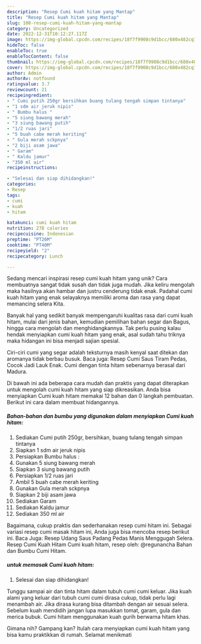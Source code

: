 ```yaml
---
description: "Resep Cumi kuah hitam yang Mantap"
title: "Resep Cumi kuah hitam yang Mantap"
slug: 108-resep-cumi-kuah-hitam-yang-mantap
category: Uncategorized
date: 2022-12-31T10:12:27.117Z
image: https://img-global.cpcdn.com/recipes/18f7f9908c9d1bcc/680x482cq70/cumi-kuah-hitam-foto-resep-utama.jpg
hideToc: false
enableToc: true
enableTocContent: false
thumbnail: https://img-global.cpcdn.com/recipes/18f7f9908c9d1bcc/680x482cq70/cumi-kuah-hitam-foto-resep-utama.jpg
cover: https://img-global.cpcdn.com/recipes/18f7f9908c9d1bcc/680x482cq70/cumi-kuah-hitam-foto-resep-utama.jpg
author: Admin
authorAv: notfound
ratingvalue: 3.7
reviewcount: 21
recipeingredient:
- " Cumi putih 250gr bersihkan buang tulang tengah simpan tintanya"
- "1 sdm air jeruk nipis"
- " Bumbu halus "
- "5 siung bawang merah"
- "3 siung bawang putih"
- "1/2 ruas jari"
- "5 buah cabe merah keriting"
- " Gula merah sckpnya"
- "2 biji asam jawa"
- " Garam"
- " Kaldu jamur"
- "350 ml air"
recipeinstructions:

- "Selesai dan siap dihidangkan!"
categories:
- Resep
tags:
- cumi
- kuah
- hitam

katakunci: cumi kuah hitam 
nutrition: 278 calories
recipecuisine: Indonesian
preptime: "PT26M"
cooktime: "PT40M"
recipeyield: "2"
recipecategory: Lunch

---
```





Sedang mencari inspirasi resep cumi kuah hitam yang unik? Cara membuatnya sangat tidak susah dan tidak juga mudah. Jika keliru mengolah maka hasilnya akan hambar dan justru cenderung tidak enak. Padahal cumi kuah hitam yang enak selayaknya memiliki aroma dan rasa yang dapat memancing selera Kita.





Banyak hal yang sedikit banyak mempengaruhi kualitas rasa dari cumi kuah hitam, mulai dari jenis bahan, kemudian pemilihan bahan segar dan Bagus, hingga cara mengolah dan menghidangkannya. Tak perlu pusing kalau hendak menyiapkan cumi kuah hitam yang enak,      asal sudah tahu triknya maka hidangan ini bisa menjadi sajian spesial.














Ciri-ciri cumi yang segar adalah teksturnya masih kenyal saat ditekan dan aromanya tidak berbau busuk. Baca juga: Resep Cumi Saus Tiram Pedas, Cocok Jadi Lauk Enak. Cumi dengan tinta hitam sebenarnya berasal dari Madura.






Di bawah ini ada beberapa cara mudah dan praktis yang dapat diterapkan untuk mengolah cumi kuah hitam yang siap dikreasikan. Anda bisa menyiapkan Cumi kuah hitam memakai 12 bahan dan 0 langkah pembuatan. Berikut ini cara dalam membuat hidangannya.

<!--inarticleads1-->

##### Bahan-bahan dan bumbu yang digunakan dalam menyiapkan Cumi kuah hitam:

1. Sediakan  Cumi putih 250gr, bersihkan, buang tulang tengah simpan tintanya
1. Siapkan 1 sdm air jeruk nipis
1. Persiapkan  Bumbu halus :
1. Gunakan 5 siung bawang merah
1. Siapkan 3 siung bawang putih
1. Persiapkan 1/2 ruas jari
1. Ambil 5 buah cabe merah keriting
1. Gunakan  Gula merah sckpnya
1. Siapkan 2 biji asam jawa
1. Sediakan  Garam
1. Sediakan  Kaldu jamur
1. Sediakan 350 ml air


Bagaimana, cukup praktis dan sederhanakan resep cumi hitam ini. Sebagai variasi resep cumi masak hitam ini, Anda juga bisa mencoba resep berikut ini. Baca Juga: Resep Udang Saus Padang Pedas Manis Menggugah Selera. Resep Cumi Kuah Hitam Cumi kuah hitam, resep oleh: @regunancha Bahan dan Bumbu Cumi Hitam. 

<!--inarticleads2-->

#####  untuk memasak Cumi kuah hitam:


1. Selesai dan siap dihidangkan!

Tunggu sampai air dan tinta hitam dalam tubuh cumi cumi keluar. Jika kuah alami yang keluar dari tubuh cumi cumi dirasa cukup, tidak perlu lagi menambah air. Jika dirasa kurang bisa ditambah dengan air sesuai selera. Sebelum kuah mendidih jangan lupa masukkan tomat, garam, gula dan merica bubuk. Cumi hitam menggunakan kuah gurih berwarna hitam khas. 

Gimana nih? Gampang kan? Itulah cara menyiapkan cumi kuah hitam yang bisa kamu praktikkan di rumah. Selamat menikmati
